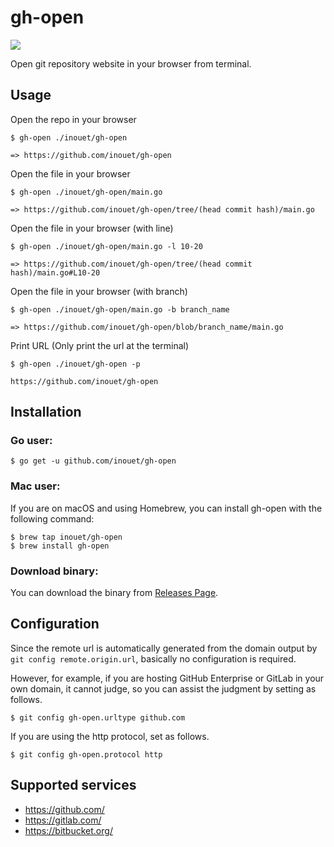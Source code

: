 # gh-open

[![][circleci-svg]][circleci]

[circleci]: https://circleci.com/gh/inouet/gh-open/tree/master
[circleci-svg]: https://circleci.com/gh/inouet/gh-open.svg?style=shield

Open git repository website in your browser from terminal.

## Usage

Open the repo in your browser

```
$ gh-open ./inouet/gh-open

=> https://github.com/inouet/gh-open
```

Open the file in your browser

```
$ gh-open ./inouet/gh-open/main.go

=> https://github.com/inouet/gh-open/tree/(head commit hash)/main.go
```


Open the file in your browser (with line)

```
$ gh-open ./inouet/gh-open/main.go -l 10-20

=> https://github.com/inouet/gh-open/tree/(head commit hash)/main.go#L10-20
```


Open the file in your browser (with branch)

```
$ gh-open ./inouet/gh-open/main.go -b branch_name

=> https://github.com/inouet/gh-open/blob/branch_name/main.go
```

Print URL (Only print the url at the terminal)

```
$ gh-open ./inouet/gh-open -p

https://github.com/inouet/gh-open
```

## Installation

### Go user:

```
$ go get -u github.com/inouet/gh-open
```

### Mac user:


If you are on macOS and using Homebrew, you can install gh-open with the following command:

```
$ brew tap inouet/gh-open
$ brew install gh-open
```


### Download binary:

You can download the binary from [Releases Page](https://github.com/inouet/gh-open/releases).


## Configuration

Since the remote url is automatically generated from the domain output by `git config remote.origin.url`,
basically no configuration is required.

However, for example, if you are hosting GitHub Enterprise or GitLab in your own domain, it cannot judge,
so you can assist the judgment by setting as follows.

```
$ git config gh-open.urltype github.com
```

If you are using the http protocol, set as follows.

```
$ git config gh-open.protocol http
```


## Supported services

* https://github.com/
* https://gitlab.com/
* https://bitbucket.org/
